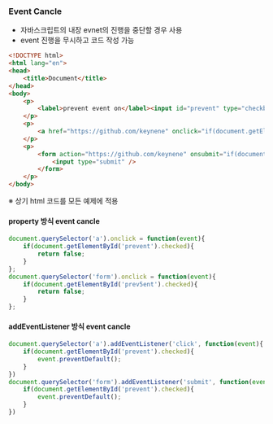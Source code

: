 ### Event Cancle
- 자바스크립트의 내장 evnet의 진행을 중단할 경우 사용
- event 진행을 무시하고 코드 작성 가능
```html
<!DOCTYPE html>
<html lang="en">
<head>
    <title>Document</title>
</head>
<body>
    <p>
        <label>prevent event on</label><input id="prevent" type="checkbox" name="eventprevent" value="on" />
    </p>
    <p>
        <a href="https://github.com/keynene" onclick="if(document.getElementById('prevent').checked) return false;">keynene</a>
    </p>
    <p>
        <form action="https://github.com/keynene" onsubmit="if(document.getElementById('prevent').checked) return false;">
            <input type="submit" />
        </form>
    </p>
</body>
```
※ 상기 html 코드를 모든 예제에 적용

#### property 방식 event cancle
```javascript
document.querySelector('a').onclick = function(event){
    if(document.getElementById('prevent').checked){
        return false;
    }
};
document.querySelector('form').onclick = function(event){
    if(document.getElementById('prev5ent').checked){
        return false;
    }
};
```

#### addEventListener 방식 event cancle
```javascript
document.querySelector('a').addEventListener('click', function(event){
    if(document.getElementById('prevent').checked){
        event.preventDefault();
    }
})
document.querySelector('form').addEventListener('submit', function(event){
    if(document.getElementById('prevent').checked){
        event.preventDefault();
    }
})
```